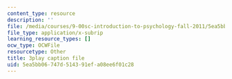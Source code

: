 ```yaml
---
content_type: resource
description: ''
file: /media/courses/9-00sc-introduction-to-psychology-fall-2011/5ea5bb06747d514391efa08ee6f01c28_qZdm4mpQA_8.vtt
file_type: application/x-subrip
learning_resource_types: []
ocw_type: OCWFile
resourcetype: Other
title: 3play caption file
uid: 5ea5bb06-747d-5143-91ef-a08ee6f01c28
---
```

